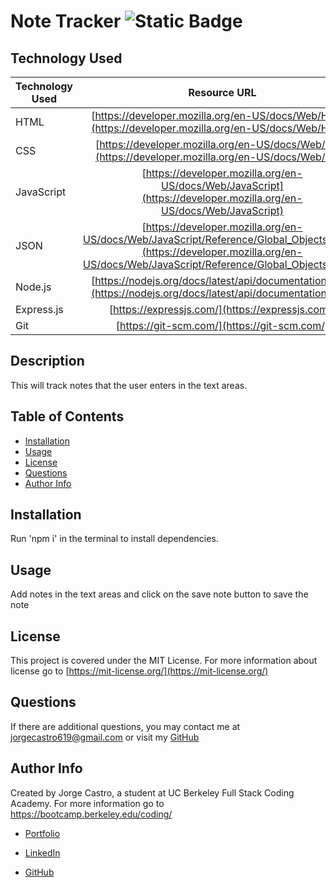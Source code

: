 # Note Tracker ![Static Badge](https://img.shields.io/badge/license-MIT-blue)

## Technology Used

| Technology Used |                                                                                  Resource URL                                                                                  |
| --------------- | :----------------------------------------------------------------------------------------------------------------------------------------------------------------------------: |
| HTML            |                                     [https://developer.mozilla.org/en-US/docs/Web/HTML](https://developer.mozilla.org/en-US/docs/Web/HTML)                                     |
| CSS             |                                      [https://developer.mozilla.org/en-US/docs/Web/CSS](https://developer.mozilla.org/en-US/docs/Web/CSS)                                      |
| JavaScript      |                               [https://developer.mozilla.org/en-US/docs/Web/JavaScript](https://developer.mozilla.org/en-US/docs/Web/JavaScript)                               |
| JSON            | [https://developer.mozilla.org/en-US/docs/Web/JavaScript/Reference/Global_Objects/JSON](https://developer.mozilla.org/en-US/docs/Web/JavaScript/Reference/Global_Objects/JSON) |
| Node.js         |                                 [https://nodejs.org/docs/latest/api/documentation.html](https://nodejs.org/docs/latest/api/documentation.html)                                 |
| Express.js      |                                                                [https://expressjs.com/](https://expressjs.com/)                                                                |
| Git             |                                                                  [https://git-scm.com/](https://git-scm.com/)                                                                  |

## Description

This will track notes that the user enters in the text areas.

## Table of Contents

- [Installation](#installation)
- [Usage](#usage)
- [License](#license)
- [Questions](#questions)
- [Author Info](#author-info)

## Installation

Run 'npm i' in the terminal to install dependencies.

## Usage

Add notes in the text areas and click on the save note button to save the note

## License

This project is covered under the MIT License. For more information about license go to [https://mit-license.org/](https://mit-license.org/)

## Questions

If there are additional questions, you may contact me at jorgecastro619@gmail.com or visit my [GitHub](https://github.com/Jacastro619)

## Author Info

Created by Jorge Castro, a student at UC Berkeley Full Stack Coding Academy. For more information go to https://bootcamp.berkeley.edu/coding/

- [Portfolio](https://jacastro619.github.io/my-portfolio/)

- [LinkedIn](https://www.linkedin.com/in/jorge-castro-2a9545177/)

- [GitHub](https://www.linkedin.com/in/jorge-castro-2a9545177/)
